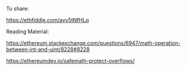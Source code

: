 
To share:

https://ethfiddle.com/avy5tNfHLq


Reading Material:

https://ethereum.stackexchange.com/questions/6947/math-operation-between-int-and-uint/8228#8228

https://ethereumdev.io/safemath-protect-overflows/


